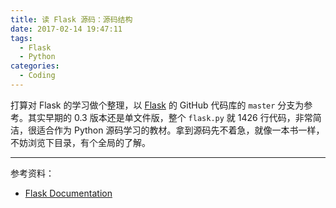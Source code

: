 ```yaml
---
title: 读 Flask 源码：源码结构
date: 2017-02-14 19:47:11
tags:
  - Flask
  - Python
categories:
  - Coding
---
```


打算对 Flask 的学习做个整理，以 [Flask](https://github.com/pallets/flask) 的 GitHub 代码库的 `master` 分支为参考。其实早期的 0.3 版本还是单文件版，整个 `flask.py` 就 1426 行代码，非常简洁，很适合作为 Python 源码学习的教材。拿到源码先不着急，就像一本书一样，不妨浏览下目录，有个全局的了解。

<!-- more -->

**********************************

参考资料：
  - [Flask Documentation](http://flask.pocoo.org/docs/0.12/)